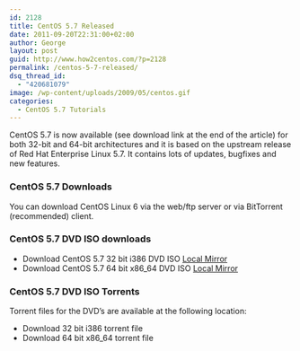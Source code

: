 ```yaml
---
id: 2128
title: CentOS 5.7 Released
date: 2011-09-20T22:31:00+02:00
author: George
layout: post
guid: http://www.how2centos.com/?p=2128
permalink: /centos-5-7-released/
dsq_thread_id:
  - "420681079"
image: /wp-content/uploads/2009/05/centos.gif
categories:
  - CentOS 5.7 Tutorials
---
```

CentOS 5.7 is now available (see download link at the end of the article) for both 32-bit and 64-bit architectures and it is based on the upstream release of Red Hat Enterprise Linux 5.7. It contains lots of updates, bugfixes and new features. 

### CentOS 5.7 Downloads

You can download CentOS Linux 6 via the web/ftp server or via BitTorrent (recommended) client.

### CentOS 5.7 DVD ISO downloads

  * Download CentOS 5.7 32 bit i386 DVD ISO <a target="_blank"  href="http://isoredirect.centos.org/centos/5.7/isos/i386/">Local Mirror</a>
  * Download CentOS 5.7 64 bit x86_64 DVD ISO <a  target="_blank" href="http://isoredirect.centos.org/centos/5.7/isos/x86_64/">Local Mirror</a>

### CentOS 5.7 DVD ISO Torrents

Torrent files for the DVD&#8217;s are available at the following location:

  * Download 32 bit i386 torrent file
  * Download 64 bit x86_64 torrent file